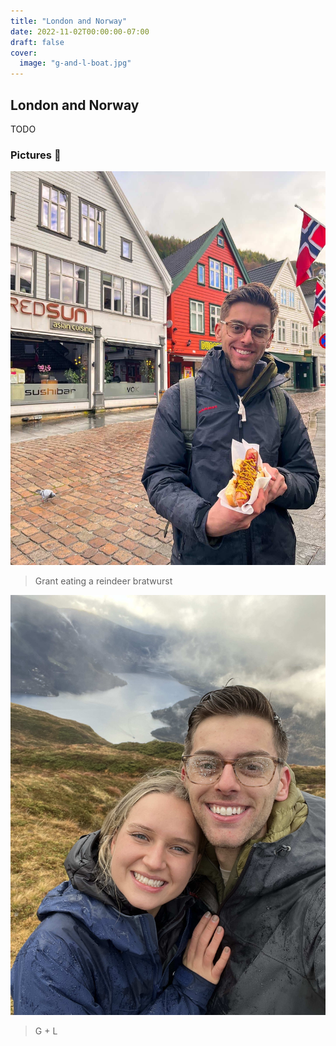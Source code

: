 ```yaml
---
title: "London and Norway"
date: 2022-11-02T00:00:00-07:00
draft: false
cover:
  image: "g-and-l-boat.jpg"
---
```


## London and Norway

TODO

### Pictures 📸

![grant-food](grant-food.jpg)

> Grant eating a reindeer bratwurst

![IMG_4597](IMG_4597.jpg)

> G + L

